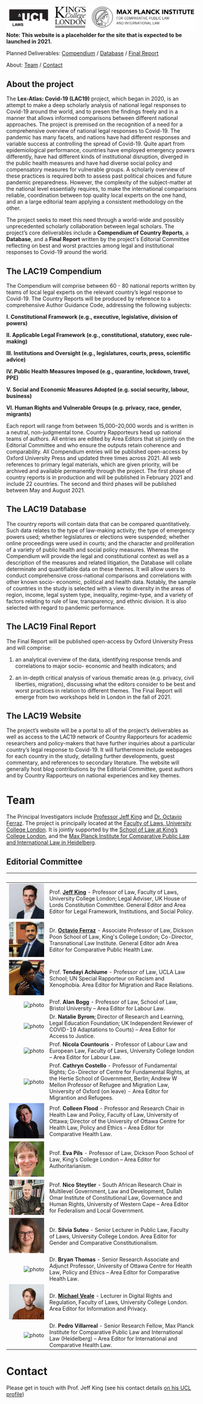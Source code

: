 ![logos](/img/logos.png)
**Note: This website is a placeholder for the site that is expected to be launched in 2021.**

Planned Deliverables: [Compendium](#the-lac19-compendium) / [Database](#the-lac19-database) / [Final Report](#the-lac19-final-report)

About: [Team](#team) / [Contact](#contact)

## About the project
The **Lex-Atlas: Covid-19 (LAC19)** project, which began in 2020, is an attempt to make a deep scholarly analysis of national legal responses to Covid-19 around the world, and to presen the findings freely and in a manner that allows informed comparisons between different national approaches.  The project is premised on the recognition of a need for a comprehensive overview of national legal responses to Covid-19. The pandemic has many facets, and nations have had different responses and variable success at controlling the spread of Covid-19. Quite apart from epidemiological performance, countries have employed emergency powers differently, have had different kinds of institutional disruption, diverged in the public health measures and have had diverse social policy and compensatory measures for vulnerable groups. A scholarly overview of these practices is required both to assess past political choices and future pandemic preparedness. However, the complexity of the subject-matter at the national level essentially requires, to make the international comparisons reliable, coordination between top quality local experts on the one hand, and an a large editorial team applying a consistent methodology on the other. 

The project seeks to meet this need through a world-wide and possibly unprecedented scholarly collaboration between legal scholars. The project’s core deliverables include a **Compendium of Country Reports**, a **Database**, and a **Final Report** written by the project's Editorial Committee reflecting on best and worst practcies among legal and institutional responses to Covid-19 around the world.

## The LAC19 Compendium
The Compendium will comprise between 60 - 80 national reports written by teams of local legal experts on the relevant country’s legal response to Covid-19. The Country Reports will be produced by reference to a comprehensive Author Guidance Code, addressing the following subjects: 

**I. Constitutional Framework (e.g., executive, legislative, division of powers)**  

**II. Applicable Legal Framework (e.g., constitutional, statutory, exec rule-making)**  

**III. Institutions and Oversight (e.g., legislatures, courts, press, scientific advice)**  

**IV. Public Health Measures Imposed (e.g., quarantine, lockdown, travel, PPE)**  

**V. Social and Economic Measures Adopted (e.g. social security, labour, business)**  

**VI. Human Rights and Vulnerable Groups (e.g. privacy, race, gender, migrants)**  

Each report will range from between 15,000–20,000 words and is written in a neutral, non-judgmental tone.  Country Rapporteurs head up national teams of authors.  All entries are edited by Area Editors that sit jointly on the Editorial Committee and who ensure the outputs retain coherence and comparability.  All Compendium entries will be published open-access by Oxford University Press and updated three times across 2021.  All web references to primary legal materials, which are given priority, will be archived and available permanently through the project. The first phase of country reports is in production and will be published in February 2021 and include 22 countries.  The second and third phases will be published between May and August 2021. 

## The LAC19 Database
The country reports will contain data that can be compared quantitatively. Such data relates to the type of law-making activity; the type of emergency powers used; whether legislatures or elections were suspended; whether online proceedings were used in courts; and the character and proliferation of a variety of public health and social policy measures.  Whereas the Compendium will provide the legal and constitutional context as well as a description of the measures and related litigation, the Database will collate determinate and quantifiable data on these themes. It will allow users to conduct comprehensive cross-national comparisons and correlations with other known socio- economic, political and health data. Notably, the sample of countries in the study is selected with a view to diversity in the areas of region, income, legal system type, inequality, regime-type, and a variety of factors relating to rule of law, transparency, and ethnic division. It is also selected with regard to pandemic performance. 

## The LAC19 Final Report
The Final Report will be published open-access by Oxford University Press and will comprise:  

1. an analytical overview of the data, identifying response trends and correlations to major socio- economic and health indicators; and 

2. an in-depth critical analysis of various thematic areas (e.g. privacy, civil liberties, migration), discussing what the editors consider to be best and worst practices in relation to different themes.  The Final Report will emerge from two workshops held in London in the fall of 2021.  

## The LAC19 Website
The project’s website will be a portal to all of the project’s deliverables as well as access to the LAC19 network of Country Rapporteurs for academic researchers and policy-makers that have further inquiries about a particular country’s legal response to Covid-19.  It will furthermore include webpages for each country in the study, detailing further developments, guest commentary, and references to secondary literature.  The website will generally host blog contributions by the Editorial Committee, guest authors and by Country Rapporteurs on national experiences and key themes. 


# Team
The Principal Investigators include [Professor Jeff King](https://www.ucl.ac.uk/laws/people/prof-jeff-king) and [Dr. Octavio Ferraz](https://www.kcl.ac.uk/people/dr-octavio-ferraz).  The project is principally located at the [Faculty of Laws, University College London](https://laws.ucl.ac.uk).  It is jointly supported by the [School of Law at King’s College London](https://www.kcl.ac.uk/law), and the [Max Planck Institute for Comparative Public Law and International Law in Heidelberg](https://www.mpil.de/en/pub/news.cfm).   
## Editorial Committee

|<img width=400/>| |
|         ---: |:--- |
| ![photo](/img/profiles/jeffking.jpg) | Prof. [**Jeff King**](https://www.ucl.ac.uk/laws/people/prof-jeff-king) - Professor of Law, Faculty of Laws, University College London; Legal Adviser, UK House of Lords Constitution Committee. General Editor and Area Editor for Legal Framework, Institutions, and Social Policy. |
| ![photo](/img/profiles/octavioferraz.png) | Dr. [**Octavio Ferraz**](https://www.kcl.ac.uk/people/dr-octavio-ferraz) - Associate Professor of Law, Dickson Poon School of Law, King's College London; Co-Director, Transnational Law Institute.  General Editor adn Area Editor for Comparative Public Health Law.
| ![photo](/img/profiles/tendayiachiume.png) | Prof. **Tendayi Achiume** - Professor of Law, UCLA Law School; UN Special Rapporteur on Racism and Xenophobia. Area Editor for Migration and Race Relations. |
| ![photo](/img/profiles/alanbogg.png) | Prof. **Alan Bogg** - Professor of Law, School of Law, Bristol University – Area Editor for Labour Law. |
| ![photo](/img/profiles/nataliebyrom.png) | Dr. **Natalie Byrom**; Director of Research and Learning, Legal Education Foundation; UK Independent Reviewer of COVID-19 Adaptations to Courts) – Area Editor for Access to Justice. |
| ![photo](/img/profiles/nicolacountouris.png) | Prof. **Nicola Countouris** - Professor of Labour Law and European Law, Faculty of Laws, University College london – Area Editor for Labour Law. |
| ![photo](/img/profiles/cathryncostello.png) | Prof. **Cathryn Costello** - Professor of Fundamental Rights; Co-Director of Centre for Fundamental Rights, at the Hertie School of Government, Berlin; Andrew W Mellon Professor of Refugee and Migration Law, University of Oxford (on leave) - Area Editor for Migrantion and Refugees. |
| ![photo](/img/profiles/colleenflood.png) | Prof. **Colleen Flood** - Professor and Research Chair in Health Law and Policy, Faculty of Law, University of Ottawa; Director of the University of Ottawa Centre for Health Law, Policy and Ethics – Area Editor for Comparative Health Law. |
| ![photo](/img/profiles/evapils.png) | Prof. **Eva Pils** - Professor of Law, Dickson Poon School of Law, King's College London – Area Editor for Authoritarianism. |
| ![photo](/img/profiles/nicosteytler.png) | Prof. **Nico Steytler** - South African Research Chair in Multilevel Government, Law and Development, Dullah Omar Institute of Constitutional Law, Governance and Human Rights, University of Western Cape – Area Editor for Federalism and Local Government. |
| ![photo](/img/profiles/silviasuteu.png) | Dr. **Silvia Suteu** - Senior Lecturer in Public Law, Faculty of Laws, University College London. Area Editor for Gender and Comparative Constitutionalism. |
| ![photo](/img/profiles/bryanthomas.png) | Dr. **Bryan Thomas** - Senior Research Associate and Adjunct Professor, University of Ottawa Centre for Health Law, Policy and Ethics – Area Editor for Comparative Health Law. |
| ![photo](/img/profiles/michaelveale.png) | Dr. [**Michael Veale**](https://www.ucl.ac.uk/laws/people/dr-michael-veale) - Lecturer in Digital Rights and Regulation, Faculty of Laws, University College London. Area Editor for Information and Privacy. |
| ![photo](/img/profiles/pedrovillarreal.png) | Dr. **Pedro Villarreal** - Senior Research Fellow, Max Planck Institute for Comparative Public Law and International Law (Heidelberg) – Area Editor for International and Comparative Health Law. |


# Contact
Please get in touch with Prof. Jeff King (see his contact details [on his UCL profile](https://www.ucl.ac.uk/laws/people/prof-jeff-king))

